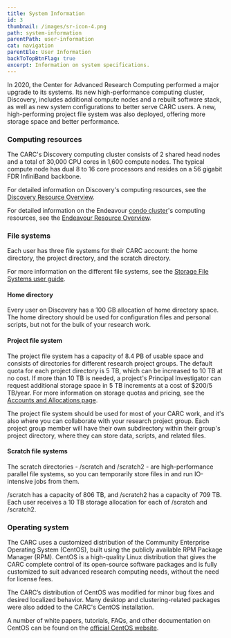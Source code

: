 ```yaml
---
title: System Information
id: 3
thumbnail: /images/sr-icon-4.png
path: system-information
parentPath: user-information
cat: navigation
parentEle: User Information
backToTopBtnFlag: true
excerpt: Information on system specifications. 
---
```


In 2020, the Center for Advanced Research Computing performed a major upgrade to its systems. Its new high-performance computing cluster, Discovery, includes additional compute nodes and a rebuilt software stack, as well as new system configurations to better serve CARC users. A new, high-performing project file system was also deployed, offering more storage space and better performance. 

### Computing resources

The CARC's Discovery computing cluster consists of 2 shared head nodes and a total of 30,000 CPU cores in 1,600 compute nodes. The typical compute node has dual 8 to 16 core processors and resides on a 56 gigabit FDR InfiniBand backbone.

For detailed information on Discovery's computing resources, see the [Discovery Resource Overview](/user-information/user-guides/high-performance-computing/discovery/discovery-resources).

For detailed information on the Endeavour [condo cluster](/user-information/ccp)'s computing resources, see the [Endeavour Resource Overview](/user-information/user-guides/high-performance-computing/discovery/endeavour-resources).

### File systems

Each user has three file systems for their CARC account: the home directory, the project directory, and the scratch directory.

For more information on the different file systems, see the [Storage File Systems user guide](/user-information/user-guides/data-management/storage-file-systems).

#### Home directory

Every user on Discovery has a 100 GB allocation of home directory space. The home directory should be used for configuration files and personal scripts, but not for the bulk of your research work.

#### Project file system

The project file system has a capacity of 8.4 PB of usable space and consists of directories for different research project groups. The default quota for each project directory is 5 TB, which can be increased to 10 TB at no cost. If more than 10 TB is needed, a project's Principal Investigator can request additional storage space in 5 TB increments at a cost of $200/5 TB/year. For more information on storage quotas and pricing, see the [Accounts and Allocations page](/user-information/accounts).

The project file system should be used for most of your CARC work, and it's also where you can collaborate with your research project group. Each project group member will have their own subdirectory within their group's project directory, where they can store data, scripts, and related files.

#### Scratch file systems

The scratch directories - /scratch and /scratch2 - are high-performance parallel file systems, so you can temporarily store files in and run IO-intensive jobs from them.

/scratch has a capacity of 806 TB, and /scratch2 has a capacity of 709 TB. Each user receives a 10 TB storage allocation for each of /scratch and /scratch2.

### Operating system

The CARC uses a customized distribution of the Community Enterprise Operating System (CentOS), built using the publicly available RPM Package Manager (RPM).  CentOS is a high-quality Linux distribution that gives the CARC complete control of its open-source software packages and is fully customized to suit advanced research computing needs, without the need for license fees.

The CARC’s distribution of CentOS was modified for minor bug fixes and desired localized behavior. Many desktop and clustering-related packages were also added to the CARC's CentOS installation.

A number of white papers, tutorials, FAQs, and other documentation on CentOS can be found on the [official CentOS website](https://www.centos.org/).
